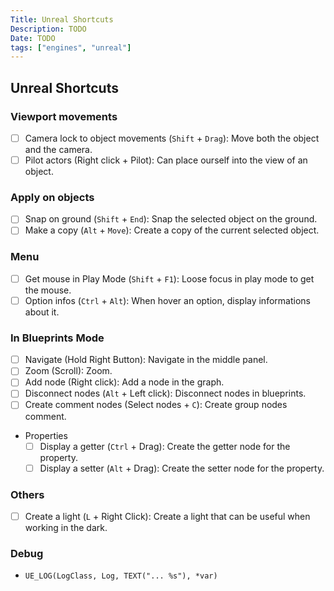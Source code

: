 ```yaml
---
Title: Unreal Shortcuts
Description: TODO
Date: TODO
tags: ["engines", "unreal"]
---
```

## Unreal Shortcuts
### Viewport movements
* [ ] Camera lock to object movements (`Shift` + `Drag`): Move both the object and the camera.
* [ ] Pilot actors (Right click + Pilot): Can place ourself into the view of an object.

### Apply on objects
* [ ] Snap on ground (`Shift` + `End`): Snap the selected object on the ground.
* [ ] Make a copy (`Alt` + `Move`): Create a copy of the current selected object.

### Menu
* [ ] Get mouse in Play Mode (`Shift` + `F1`): Loose focus in play mode to get the mouse.
* [ ] Option infos (`Ctrl` + `Alt`): When hover an option, display informations about it.

### In Blueprints Mode
* [ ] Navigate (Hold Right Button): Navigate in the middle panel.
* [ ] Zoom (Scroll): Zoom.
* [ ] Add node (Right click): Add a node in the graph.
* [ ] Disconnect nodes (`Alt` + Left click): Disconnect nodes in blueprints.
* [ ] Create comment nodes (Select nodes + `C`): Create group nodes comment.
* Properties
  * [ ] Display a getter (`Ctrl` + Drag): Create the getter node for the property.
  * [ ] Display a setter (`Alt` + Drag): Create the setter node for the property.

### Others
* [ ] Create a light (`L` + Right Click): Create a light that can be useful when working in the dark.

### Debug
* `UE_LOG(LogClass, Log, TEXT("... %s"), *var)`
